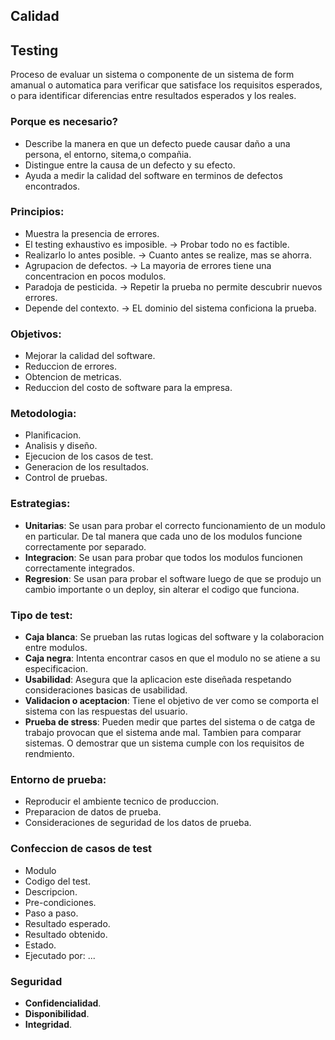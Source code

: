 ## Calidad


## Testing
Proceso de evaluar un sistema o componente de un sistema de form amanual o automatica para verificar que satisface los requisitos esperados, o para identificar diferencias entre resultados esperados y los reales.
### Porque es necesario?
- Describe la manera en que un defecto puede causar daño a  una persona, el entorno, sitema,o compañia.
- Distingue entre la causa de un defecto y su efecto.
- Ayuda a medir la calidad del software en terminos de defectos encontrados.

### Principios:
- Muestra la presencia de errores.
- El testing exhaustivo es imposible. -> Probar todo no es factible.
- Realizarlo lo antes posible. -> Cuanto antes se realize, mas se ahorra.
- Agrupacion de defectos. -> La mayoria de errores tiene una concentracion en pocos modulos.
- Paradoja de pesticida. -> Repetir la prueba no permite descubrir nuevos errores.
- Depende del contexto. -> EL dominio del sistema conficiona la prueba.

### Objetivos:
- Mejorar la calidad del software.
- Reduccion de errores.
- Obtencion de metricas.
- Reduccion del costo de software para la empresa.

### Metodologia:
- Planificacion.
- Analisis y diseño.
- Ejecucion de los casos de test.
- Generacion de los resultados.
- Control de pruebas.

### Estrategias:
- **Unitarias**: Se usan para probar el correcto funcionamiento de un modulo en particular. De tal manera que cada uno de los modulos funcione correctamente por separado.
- **Integracion**: Se usan para probar que todos los modulos funcionen correctamente integrados.
- **Regresion**: Se usan para probar el software luego de que se produjo un cambio importante o un deploy, sin alterar el codigo que funciona.

### Tipo de test:
- **Caja blanca**: Se prueban las rutas logicas del software y la colaboracion entre modulos.
- **Caja negra**: Intenta encontrar casos en que el modulo no se atiene a su especificacion.
- **Usabilidad**: Asegura que la aplicacion este diseñada respetando consideraciones basicas de usabilidad.
- **Validacion o aceptacion**: Tiene el objetivo de ver como se comporta el sistema con las respuestas del usuario.
- **Prueba de stress**: Pueden medir que partes del sistema o de catga de trabajo provocan que el sistema ande mal. Tambien para comparar sistemas. O demostrar que un sistema cumple con los requisitos de rendmiento.




### Entorno de prueba:
- Reproducir el ambiente tecnico de produccion.
- Preparacion de datos de prueba.
- Consideraciones de seguridad de los datos de prueba.

### Confeccion de casos de test
- Modulo
- Codigo del test.
- Descripcion.
- Pre-condiciones.
- Paso a paso.
- Resultado esperado.
- Resultado obtenido.
- Estado.
- Ejecutado por: ...

### Seguridad
- **Confidencialidad**.
- **Disponibilidad**.
- **Integridad**.



